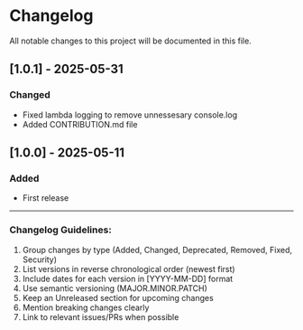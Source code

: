 # Changelog

All notable changes to this project will be documented in this file.

## [1.0.1] - 2025-05-31
### Changed
- Fixed lambda logging to remove unnessesary console.log
- Added CONTRIBUTION.md file


## [1.0.0] - 2025-05-11
### Added
- First release 

---

### Changelog Guidelines:
1. Group changes by type (Added, Changed, Deprecated, Removed, Fixed, Security)
2. List versions in reverse chronological order (newest first)
3. Include dates for each version in [YYYY-MM-DD] format
4. Use semantic versioning (MAJOR.MINOR.PATCH)
5. Keep an Unreleased section for upcoming changes
6. Mention breaking changes clearly
7. Link to relevant issues/PRs when possible


